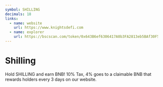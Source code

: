 ```yaml
---
symbol: SHILLING
decimals: 18
links:
  - name: website
    url: https://www.knightsdefi.com
  - name: explorer
    url: https://bscscan.com/token/0x643B6ef6306417A0b3FA2813eb5BAf30F5dd8736
---
```


# Shilling

Hold SHILLING and earn BNB! 10% Tax, 4% goes to a claimable BNB that rewards holders every 3 days on our website.
